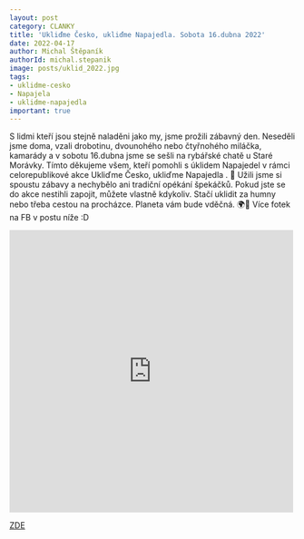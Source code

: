 ```yaml
---
layout: post
category: CLANKY
title: 'Ukliďme Česko, ukliďme Napajedla. Sobota 16.dubna 2022'
date: 2022-04-17
author: Michal Štěpaník
authorId: michal.stepanik
image: posts/uklid_2022.jpg
tags: 
- uklidme-cesko
- Napajela
- uklidme-napajedla
important: true
---
```

S lidmi kteří jsou stejně naladěni jako my, jsme prožili zábavný den. Neseděli jsme doma, vzali drobotinu, dvounohého nebo čtyřnohého miláčka, kamarády a v sobotu 16.dubna jsme se sešli na rybářské chatě u Staré Morávky.
Tímto děkujeme všem, kteří pomohli s úklidem Napajedel v rámci celorepublikové akce Ukliďme Česko, ukliďme Napajedla . 🚮 Užili jsme si spoustu zábavy a nechybělo ani tradiční opékání špekáčků. Pokud jste se do akce nestihli zapojit, můžete vlastně kdykoliv. Stačí uklidit za humny nebo třeba cestou na procházce. Planeta vám bude vděčná. 🌍🌱 Více fotek na FB v postu níže :D

<iframe src="https://www.facebook.com/plugins/post.php?href=https%3A%2F%2Fwww.facebook.com%2Fpiratinapa%2Fposts%2F1326819914481847&show_text=false&width=500" width="500" height="498" style="border:none;overflow:hidden" scrolling="no" frameborder="0" allowfullscreen="true" allow="autoplay; clipboard-write; encrypted-media; picture-in-picture; web-share"></iframe>





[ZDE](https://bit.ly/ZLK_podporuje_vcelarstvi)
